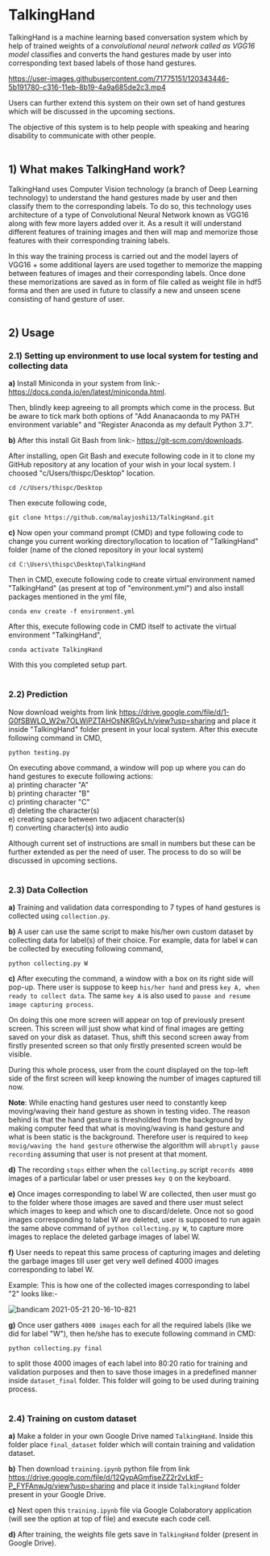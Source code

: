 # TalkingHand
TalkingHand is a machine learning based conversation system which by help of trained weights of a **convolutional neural network* called as *VGG16 model** classifies and converts the hand gestures made by user into corresponding text based labels of those hand gestures. 

https://user-images.githubusercontent.com/71775151/120343446-5b191780-c316-11eb-8b19-4a9a685de2c3.mp4

Users can further extend this system on their own set of hand gestures which will be discussed in the upcoming sections.

The objective of this system is to help people with speaking and hearing disability to communicate with other people.
<br>
<br>

## 1) What makes TalkingHand work?
TalkingHand uses Computer Vision technology (a branch of Deep Learning technology) to understand the hand gestures made by user and then classify them to the corresponding labels. To do so, this technology uses architecture of a type of Convolutional Neural Network known as VGG16 along with few more layers added over it. As a result it will understand different features of training images and then will map and memorize those features with their corresponding training labels.

In this way the training process is carried out and the model layers of VGG16 + some additional layers are used together to memorize the mapping between features of images and their corresponding labels. Once done these memorizations are saved as in form of file called as weight file in hdf5 forma and then are used in future to classify a new and unseen scene consisting of hand gesture of user.
<br>
<br>

## 2) Usage

### 2.1) Setting up environment to use local system for testing and collecting data
**a)** Install Miniconda in your system from link:- https://docs.conda.io/en/latest/miniconda.html. 

Then, blindly keep agreeing to all prompts which come in the process. But be aware to tick mark both options of "Add Ananacaonda to my PATH environment variable" and "Register Anaconda as my default Python 3.7".

**b)** After this install Git Bash from link:- https://git-scm.com/downloads. 

After installing, open Git Bash and execute following code in it to clone my GitHub repository at any location of your wish in your local system. I choosed "c/Users/thispc/Desktop" location.

```
cd /c/Users/thispc/Desktop
```

Then execute following code,

```
git clone https://github.com/malayjoshi13/TalkingHand.git
```

**c)** Now open your command prompt (CMD) and type following code to change you current working directory/location to location of "TalkingHand" folder (name of the cloned repository in your local system)

```
cd C:\Users\thispc\Desktop\TalkingHand
```

Then in CMD, execute following code to create virtual environment named "TalkingHand" (as present at top of "environment.yml") and also install packages mentioned in the yml file,

```
conda env create -f environment.yml
```

After this, execute following code in CMD itself to activate the virtual environment "TalkingHand",

```
conda activate TalkingHand
```
With this you completed setup part.
<br>
<br>

### 2.2) Prediction
Now download weights from link https://drive.google.com/file/d/1-G0fSBWLO_W2w7OLWjPZTAHOsNKRGyLh/view?usp=sharing and place it inside "TalkingHand" folder present in your local system. After this execute following command in CMD,
```
python testing.py
```
On executing above command, a window will pop up where you can do hand gestures to execute following actions: <br>
a) printing character "A" <br>
b) printing character "B" <br>
c) printing character "C" <br>
d) deleting the character(s) <br>
e) creating space between two adjacent character(s) <br>
f) converting character(s) into audio <br>

Although current set of instructions are small in numbers but these can be further extended as per the need of user. The process to do so will be discussed in upcoming sections.
<br>
<br>

### 2.3) Data Collection
**a)** Training and validation data corresponding to 7 types of hand gestures is collected using ```collection.py```.

**b)** A user can use the same script to make his/her own custom dataset by collecting data for label(s) of their choice. For example, data for label ```W``` can be collected by executing following command,

```
python collecting.py W
``` 

**c)** After executing the command, a window with a box on its right side will pop-up. There user is suppose to keep ```his/her hand``` and press ```key A, when ready to collect data```. The same ```key A``` is also used to ```pause and resume image capturing process```. 

On doing this one more screen will appear on top of previously present screen. This screen will just show what kind of final images are getting saved on your disk as dataset. Thus, shift this second screen away from firstly presented screen so that only firstly presented screen would be visible. 

During this whole process, user from the count displayed on the top-left side of the first screen will keep knowing the number of images captured till now.

**Note**: While enacting hand gestures user need to constantly keep moving/waving their hand gesture as shown in testing video. The reason behind is that the hand gesture is thresholded from the background by making computer feed that what is moving/waving is hand gesture and what is been static is the background. Therefore user is required to ```keep movig/waving the hand gesture``` otherwise the algorithm will ```abruptly pause recording``` assuming that user is not present at that moment.

**d)** The recording ```stops``` either when the ```collecting.py``` script ```records 4000``` images of a particular label or user presses ```key Q``` on the keyboard. 

**e)** Once images corresponding to label W are collected, then user must go to the folder where those images are saved and there user must select which images to keep and which one to discard/delete. Once not so good images corresponding to label W are deleted, user is supposed to run again the same above command of ```python collecting.py W```, to capture more images to replace the deleted garbage images of label W. 

**f)** User needs to repeat this same process of capturing images and deleting the garbage images till user get very well defined 4000 images corresponding to label W.

Example: This is how one of the collected images corresponding to label "2" looks like:-

![bandicam 2021-05-21 20-16-10-821](https://user-images.githubusercontent.com/71775151/119156053-79a72500-ba71-11eb-92ce-2bcaf2f97e5a.jpg)

**g)** Once user gathers ```4000 images``` each for all the required labels (like we did for label "W"), then he/she has to execute following command in CMD:

```
python collecting.py final
```

to split those 4000 images of each label into 80:20 ratio for training and validation purposes and then to save those images in a  predefined manner inside ```dataset_final``` folder. This folder will going to be used during training process.
<br>
<br>

### 2.4) Training on custom dataset
**a)** Make a folder in your own Google Drive named ```TalkingHand```. Inside this folder place ```final_dataset``` folder which will contain training and validation dataset.<br> 

**b)** Then download ```training.ipynb``` python file from link https://drive.google.com/file/d/12QypAGmfiseZZ2r2vLktF-P_FYFAnwJg/view?usp=sharing and place it inside ```TalkingHand``` folder present in your Google Drive.<br> 

**c)** Next open this ```training.ipynb``` file via Google Colaboratory application (will see the option at top of file) and execute each code cell.<br>  

**d)** After training, the weights file gets save in ```TalkingHand``` folder (present in Google Drive).<br> 
